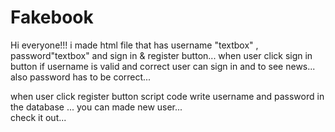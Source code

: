 # Fakebook
Hi everyone!!!
i made html file that has username "textbox" , password"textbox" and sign in  &amp; register button... 
when user click sign in button if username is valid and correct user can sign in and to see news... also password has to be correct... 

when user click register button script code write username and password in the database ... 
you can made new user...  
check it out...
